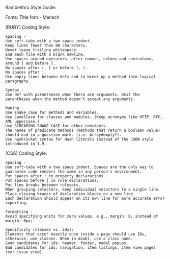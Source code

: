 Ramblethru Style Guide:

Fonts:
Title font - Mensch

[RUBY]
Coding Style:

	Spacing -
	Use soft-tabs with a two space indent.
	Keep lines fewer than 80 characters.
	Never leave trailing whitespace.
	End each file with a blank newline.
	Use spaces around operators, after commas, colons and semicolons, around { and before }.
	No spaces after (, [ or before ], ).
	No spaces after !.
	Use empty lines between defs and to break up a method into logical paragraphs.
	
	Syntax - 
	Use def with parentheses when there are arguments. Omit the parentheses when the method doesn't accept any arguments.
	
	Naming - 
	Use snake_case for methods and variables.
	Use CamelCase for classes and modules. (Keep acronyms like HTTP, RFC, XML uppercase.)
	Use SCREAMING_SNAKE_CASE for other constants.
	The names of predicate methods (methods that return a boolean value) should end in a question mark. (i.e. Array#empty?).
	Use hashrocket syntax for Hash literals instead of the JSON style introduced in 1.9.


[CSS]
Coding Style:

	Spacing -
	Use soft-tabs with a two space indent. Spaces are the only way to guarantee code renders the same in any person's environment.
	Put spaces after : in property declarations.
	Put spaces before { in rule declarations.
	Put line breaks between rulesets.
	When grouping selectors, keep individual selectors to a single line.
	Place closing braces of declaration blocks on a new line.
	Each declaration should appear on its own line for more accurate error reporting.
	
	Formatting - 
	Avoid specifying units for zero values, e.g., margin: 0; instead of margin: 0px;.
	
	Specificity (classes vs. ids):
	Elements that occur exactly once inside a page should use IDs, otherwise, use classes. When in doubt, use a class name.
	Good candidates for ids: header, footer, modal popups.
	Bad candidates for ids: navigation, item listings, item view pages (ex: issue view).

	